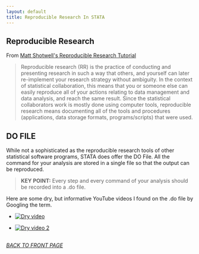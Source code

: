 ```yaml
---
layout: default
title: Reproducible Research In STATA
---
```


## Reproducible Research

From [Matt Shotwell's Reproducible Research Tutorial](http://biostat.mc.vanderbilt.edu/wiki/Main/ReproducibleResearchTutorial)

>Reproducible research (RR) is the practice of conducting and presenting research in such a way that others, and yourself can later re-implement your research strategy without ambiguity. In the context of statistical collaboration, this means that you or someone else can easily reproduce all of your actions relating to data management and data analysis, and reach the same result. Since the statistical collaborators work is mostly done using computer tools, reproducible research means documenting all of the tools and procedures (applications, data storage formats, programs/scripts) that were used.

## DO FILE

While not a sophisticated as the reproducible research tools of other statistical software programs, STATA does offer the DO File.  All the command for your analysis are stored in a single file so that the output can be reproduced.

>**KEY POINT:** Every step and every command of your analysis should be recorded into a .do file.

Here are some dry, but informative YouTube videos I found on the .do file by Googling the term.

* [![Dry video](http://img.youtube.com/vi/Fowc697c8bc/0.jpg)](https://www.youtube.com/watch?v=Fowc697c8bc)

* [![Dry video 2](http://img.youtube.com/vi/17TRloq237M/0.jpg)](https://www.youtube.com/watch?v=17TRloq237M)

##
[*BACK TO FRONT PAGE*](index.html)
